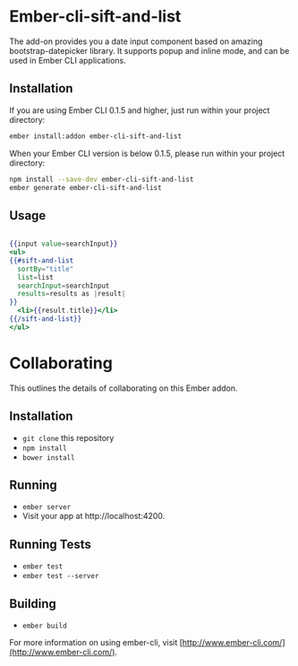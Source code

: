 # Ember-cli-sift-and-list

The add-on provides you a date input component based on amazing bootstrap-datepicker library. It supports popup and inline mode, and can be used in Ember CLI applications.

## Installation

If you are using Ember CLI 0.1.5 and higher, just run within your project directory:

```bash
ember install:addon ember-cli-sift-and-list
```

When your Ember CLI version is below 0.1.5, please run within your project directory:

```bash
npm install --save-dev ember-cli-sift-and-list
ember generate ember-cli-sift-and-list
```

## Usage

```handlebars

{{input value=searchInput}}
<ul>
{{#sift-and-list
  sortBy="title"
  list=list
  searchInput=searchInput
  results=results as |result|
}}
  <li>{{result.title}}</li>
{{/sift-and-list}}
</ul>

```

# Collaborating

This outlines the details of collaborating on this Ember addon.

## Installation

* `git clone` this repository
* `npm install`
* `bower install`

## Running

* `ember server`
* Visit your app at http://localhost:4200.

## Running Tests

* `ember test`
* `ember test --server`

## Building

* `ember build`

For more information on using ember-cli, visit [http://www.ember-cli.com/](http://www.ember-cli.com/).

